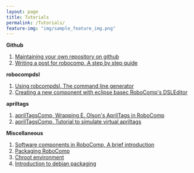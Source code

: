 ```yaml
---
layout: page
title: Tutorials
permalink: /Tutorials/
feature-img: "img/sample_feature_img.png"
---
```


**Github**

1. [Maintaining your own repository on github](http://robocomp.github.io/website/2015/05/23/using_github.html)
2. [Writing a post for robocomp, A step by step guide](http://robocomp.github.io/website/2015/05/23/post_on_webpage.html)

**robocompdsl**

1. [Using robcompdsl, The command line generator](http://robocomp.github.io/website/2015/05/23/robocompdsl.html)
2. [Creating a new component with eclipse basec RoboComp's DSLEditor](http://robocomp.github.io/website/2015/05/23/component_creation_with_DSLEditor.html)


**apriltags**

1. [aprilTagsComp, Wrapping E. Olson's AprilTags in RoboComp](http://robocomp.github.io/website/2015/05/23/apriltags.html)
2. [aprilTagsComp, Tutorial to simulate virtual apriltags](http://robocomp.github.io/website/2015/05/23/apritagstutorial.html)

**Miscellaneous**

1. [Software components in RoboComp, A brief introduction](http://robocomp.github.io/website/2015/05/23/components.html)
2. [Packaging RoboComp](http://robocomp.github.io/website/2015/05/23/packaging.html)
3. [Chroot environment](http://robocomp.github.io/website/2015/05/23/How_To_Make_Chroot_Environment.html)
4. [Introduction to debian packaging](http://robocomp.github.io/website/2015/05/23/Debian_packaging.html)




